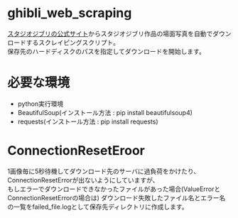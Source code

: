 # ghibli_web_scraping
[スタジオジブリの公式サイト](http://www.ghibli.jp)からスタジオジブリ作品の場面写真を自動でダウンロードするスクレイピングスクリプト。  
保存先のハードディスクのパスを指定してダウンロードを開始します。  

# 必要な環境
* python実行環境
* BeautifulSoup(インストール方法 : pip install beautifulsoup4)
* requests(インストール方法 : pip install requests)

# ConnectionResetEroor
1画像毎に5秒待機してダウンロード先のサーバに過負荷をかけたり、ConnectionResetErrorが出ないようにしていますが、  
もしエラーでダウンロードできなかったファイルがあった場合(ValueErrorとConnectionResetErrorの場合は)
ダウンロード失敗したファイル名とエラー名の一覧をfailed_file.logとして保存先ディレクトリに作成します。

